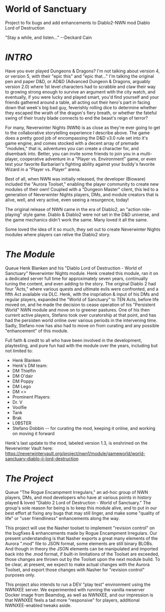 # World of Sanctuary
Project to fix bugs and add enhancements to Diablo2-NWN mod Diablo Lord of Destruction

"Stay a while, and listen..." --Deckard Cain

# *INTRO*

Have you ever played Dungeons & Dragons? I'm not talking about version 4, or version 5, with their "epic this" and "epic that..." I'm talking the original pen and paper D&D, or AD&D (Advanced Dungeon & Dragons, arguably version 2.0) where 1st level characters had to scrabble and claw their way to growing strong enough to survive an argument with the city watch, and eventually, if you were lucky and played smart, you'd find yourself and your friends gathered around a table, all acting out their hero's part in facing down that week's big bad guy, feverishly rolling dice to determine whether they escaped the wrath of the dragon's fiery breath, or whether the fateful swing of their trusty blade connects to end the beast's reign of terror?

For many, Neverwinter Nights (NWN) is as close as they're ever going to get to the collaborative storytelling experience I describe above. The game does a pretty good job of encompassing the D&D v3.0 rule set into it's game engine, and comes stocked with a decent array of premade "modules," that is, adventures you can create a character for, and disembark into. Better, you can invite some friends to join you in a multi-player, cooperative adventure in a "Player vs. Environment" game, or even test your favorite Barbarian's fighting ability against your buddy's favorite Wizard in a "Player vs. Player" arena.

Best of all, when NWN was initially released, the developer (Bioware) included the "Aurora Toolset," enabling the player community to create new modules of their own! Coupled with a "Dungeon Master" client, this led to a generation of Neverwinter Nights players, DMs, and module creators that is alive, well, and very active, even seeing a resurgence, today!

The original release of NWN came in the era of Diablo2, an "action role-playing" style game. Diablo & Diablo2 were not set in the D&D universe, and the game mechanics didn't work the same. Many loved it all the same.

Some loved the idea of it so much, they set out to create Neverwinter Nights modules where players can relive the Diablo2 story.

# *The Module*

Queue Henk Blanken and his "Diablo Lord of Destruction - World of Sanctuary" Neverwinter Nights module. Henk created this module, ran it on a dedicated server full time for approximately seven years, continually tuning the content, and even adding to the story. The original Diablo 2 had four "Acts," where various quests and ultimate evils were confronted, and a fifth Act available via DLC. Henk, with the inspriation & input of his DMs and regular players, expanded the "World of Sanctuary" to TEN Acts, before life moved on, and he made the decision to cease operation of his "Persistent World" NWN module and move on to greener pastures. One of his then current active players, Stefano took over curatorship at that point, and has had the persisten world online over various periods in the intervening time. Sadly, Stefano now has also had to move on from curating and any possible "enhancement" of this module.

Full faith & credit to all who have been involved in the development, playtesting, and pure fun had with the module over the years, including but not limited to:
- Henk Blanken
- Henk's DM team:
-   DM Thielfin
-   DM O'dair
-   DM Poppy
-   DM Lego
-   DM <>
- Prominent Players:
-   Dr. V
-   Voolfie
-   Tank
-   Brak
-   L0BSTER
- Stefano Dobbin -- for curating the mod, keeping it online, and working on moving it forward

Henk's last update to the mod, labeled version 1.3, is enshrined on the Neverwinter Vault here: https://neverwintervault.org/project/nwn1/module/gameworld/world-sanctuary-diablo-ii-lord-destruction

# *The Project*

Queue "The Rogue Encampment Irregulars," an ad-hoc group of NWN players, DMs, and mod developers who have at various points in history played & loved "Diablo 2 Lord of Destruction - World of Sanctuary." The group's sole reason for being is to keep this module alive, and to put in our best effort at fixing any bugs that may still linger, and make some "quality of life" or "user friendliness" enhancements along the way.

This project will use the Nasher toolset to implement "revision control" on the bugfixes & enhancements made by Rogue Encampment Irregulars. Our present understanding is that Nasher exports a great many elements of the Aurora ".mod" file to JSON format, some elements are still binary BLOBs. And though in theory the JSON elements can be manipulated and imported back into the .mod format, if built-in limitations of the Toolset are exceeded, those changes are thrown out by the Toolset upon the next module build. To be clear, at present, we expect to make actual changes with the Aurora Toolset, and export those changes with Nasher for "revision control" purposes only.

This project also intends to run a DEV "play test" environment using the NWNXEE server. We experimented with running the vanilla nwserver Docker image from Beamdog, as well as NWNXEE, and our impression is that NWNXEE feels a tad more "responsive" for players, additional NWNXEE-enabled tweaks aside.

